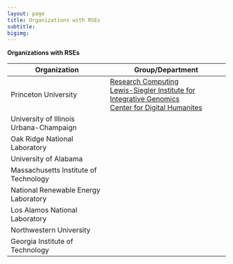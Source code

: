 ```yaml
---
layout: page
title: Organizations with RSEs
subtitle:
bigimg: 
---
```


**Organizations with RSEs**

| Organization | Group/Department |
| ------------ | ----- |
| Princeton University | [Research Computing](https://researchcomputing.princeton.edu) <br> [Lewis-Siegler Institute for Integrative Genomics](https://lsi.princeton.edu) <br> [Center for Digital Humanites](https://cdh.princeton.edu) |
| University of Illinois Urbana-Champaign |  |
| Oak Ridge National Laboratory |   |
| University of Alabama |  |
| Massachusetts Institute of Technology  | |
| National Renewable Energy Laboratory |  |
| Los Alamos National Laboratory |  |
| Northwestern University | |
| Georgia Institute of Technology |   |
